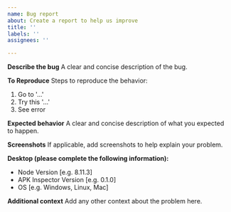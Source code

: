 ```yaml
---
name: Bug report
about: Create a report to help us improve
title: ''
labels: ''
assignees: ''

---
```


**Describe the bug**
A clear and concise description of the bug.

**To Reproduce**
Steps to reproduce the behavior:
1. Go to '...'
2. Try this '...'
3. See error

**Expected behavior**
A clear and concise description of what you expected to happen.

**Screenshots**
If applicable, add screenshots to help explain your problem.

**Desktop (please complete the following information):**
 - Node Version [e.g. 8.11.3]
 - APK Inspector Version [e.g. 0.1.0]
  - OS [e.g. Windows, Linux, Mac]

**Additional context**
Add any other context about the problem here.

